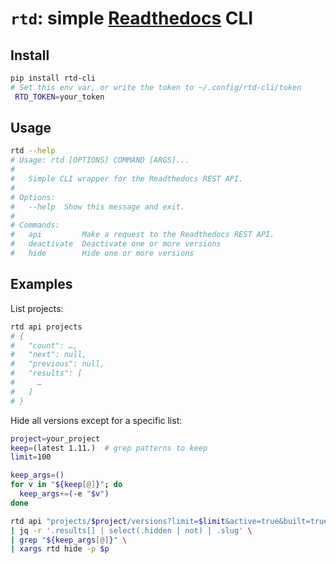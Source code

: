 # `rtd`: simple [Readthedocs] CLI

## Install
```bash
pip install rtd-cli
# Set this env var, or write the token to ~/.config/rtd-cli/token
 RTD_TOKEN=your_token
```

## Usage
```bash
rtd --help
# Usage: rtd [OPTIONS] COMMAND [ARGS]...
#
#   Simple CLI wrapper for the Readthedocs REST API.
#
# Options:
#   --help  Show this message and exit.
#
# Commands:
#   api         Make a request to the Readthedocs REST API.
#   deactivate  Deactivate one or more versions
#   hide        Hide one or more versions
```

## Examples

List projects:
```bash
rtd api projects
# {
#   "count": …,
#   "next": null,
#   "previous": null,
#   "results": [
#     …
#   ]
# }
```

Hide all versions except for a specific list:

```bash
project=your_project
keep=(latest 1.11.)  # grep patterns to keep
limit=100

keep_args=()
for v in "${keep[@]}"; do
  keep_args+=(-e "$v")
done

rtd api "projects/$project/versions?limit=$limit&active=true&built=true"
| jq -r '.results[] | select(.hidden | not) | .slug' \
| grep "${keep_args[@]}" \
| xargs rtd hide -p $p
```

[Readthedocs]: https://readthedocs.org
